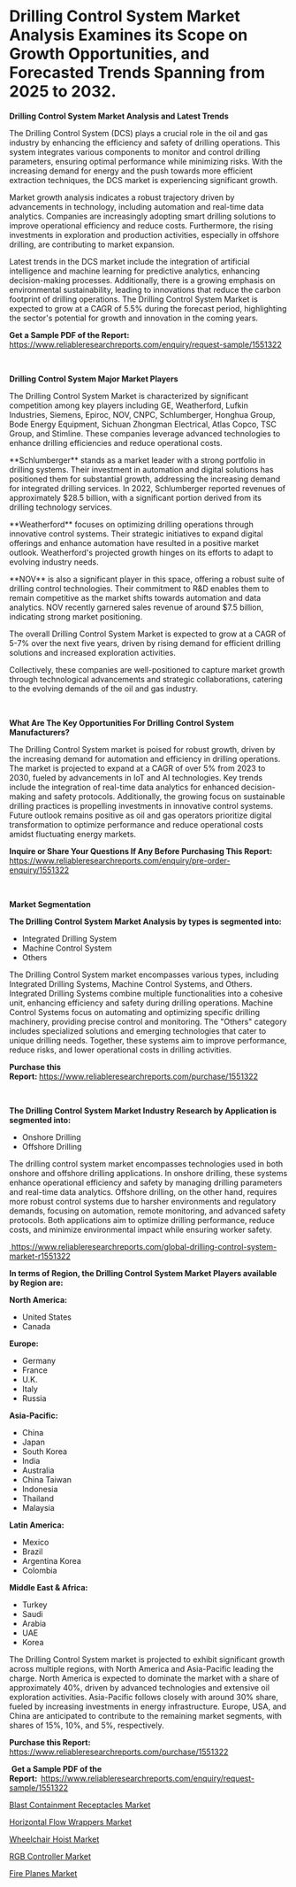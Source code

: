 <p><h1>Drilling Control System Market Analysis Examines its Scope on Growth Opportunities, and Forecasted Trends Spanning from 2025 to 2032.</h1></p><p><strong>Drilling Control System Market Analysis and Latest Trends</strong></p>
<p><p>The Drilling Control System (DCS) plays a crucial role in the oil and gas industry by enhancing the efficiency and safety of drilling operations. This system integrates various components to monitor and control drilling parameters, ensuring optimal performance while minimizing risks. With the increasing demand for energy and the push towards more efficient extraction techniques, the DCS market is experiencing significant growth.</p><p>Market growth analysis indicates a robust trajectory driven by advancements in technology, including automation and real-time data analytics. Companies are increasingly adopting smart drilling solutions to improve operational efficiency and reduce costs. Furthermore, the rising investments in exploration and production activities, especially in offshore drilling, are contributing to market expansion.</p><p>Latest trends in the DCS market include the integration of artificial intelligence and machine learning for predictive analytics, enhancing decision-making processes. Additionally, there is a growing emphasis on environmental sustainability, leading to innovations that reduce the carbon footprint of drilling operations. The Drilling Control System Market is expected to grow at a CAGR of 5.5% during the forecast period, highlighting the sector's potential for growth and innovation in the coming years.</p></p>
<p><strong>Get a Sample PDF of the Report:&nbsp;</strong> <a href="https://www.reliableresearchreports.com/enquiry/request-sample/1551322?utm_campaign=118&utm_medium=2&utm_source=Github&utm_content=ia&utm_term=16022025&utm_id=drilling-control-system">https://www.reliableresearchreports.com/enquiry/request-sample/1551322</a></p>
<p>&nbsp;</p>
<p><strong>Drilling Control System Major Market Players</strong></p>
<p><p>The Drilling Control System Market is characterized by significant competition among key players including GE, Weatherford, Lufkin Industries, Siemens, Epiroc, NOV, CNPC, Schlumberger, Honghua Group, Bode Energy Equipment, Sichuan Zhongman Electrical, Atlas Copco, TSC Group, and Stimline. These companies leverage advanced technologies to enhance drilling efficiencies and reduce operational costs.</p><p>**Schlumberger** stands as a market leader with a strong portfolio in drilling systems. Their investment in automation and digital solutions has positioned them for substantial growth, addressing the increasing demand for integrated drilling services. In 2022, Schlumberger reported revenues of approximately $28.5 billion, with a significant portion derived from its drilling technology services.</p><p>**Weatherford** focuses on optimizing drilling operations through innovative control systems. Their strategic initiatives to expand digital offerings and enhance automation have resulted in a positive market outlook. Weatherford's projected growth hinges on its efforts to adapt to evolving industry needs.</p><p>**NOV** is also a significant player in this space, offering a robust suite of drilling control technologies. Their commitment to R&D enables them to remain competitive as the market shifts towards automation and data analytics. NOV recently garnered sales revenue of around $7.5 billion, indicating strong market positioning.</p><p>The overall Drilling Control System Market is expected to grow at a CAGR of 5-7% over the next five years, driven by rising demand for efficient drilling solutions and increased exploration activities.</p><p>Collectively, these companies are well-positioned to capture market growth through technological advancements and strategic collaborations, catering to the evolving demands of the oil and gas industry.</p></p>
<p>&nbsp;</p>
<p><strong>What Are The Key Opportunities For Drilling Control System Manufacturers?</strong></p>
<p><p>The Drilling Control System market is poised for robust growth, driven by the increasing demand for automation and efficiency in drilling operations. The market is projected to expand at a CAGR of over 5% from 2023 to 2030, fueled by advancements in IoT and AI technologies. Key trends include the integration of real-time data analytics for enhanced decision-making and safety protocols. Additionally, the growing focus on sustainable drilling practices is propelling investments in innovative control systems. Future outlook remains positive as oil and gas operators prioritize digital transformation to optimize performance and reduce operational costs amidst fluctuating energy markets.</p></p>
<p><strong>Inquire or Share Your Questions If Any Before Purchasing This Report:</strong> <a href="https://www.reliableresearchreports.com/enquiry/pre-order-enquiry/1551322?utm_campaign=118&utm_medium=2&utm_source=Github&utm_content=ia&utm_term=16022025&utm_id=drilling-control-system">https://www.reliableresearchreports.com/enquiry/pre-order-enquiry/1551322</a></p>
<p>&nbsp;</p>
<p><strong>Market Segmentation</strong></p>
<p><strong>The Drilling Control System Market Analysis by types is segmented into:</strong></p>
<p><ul><li>Integrated Drilling System</li><li>Machine Control System</li><li>Others</li></ul></p>
<p><p>The Drilling Control System market encompasses various types, including Integrated Drilling Systems, Machine Control Systems, and Others. Integrated Drilling Systems combine multiple functionalities into a cohesive unit, enhancing efficiency and safety during drilling operations. Machine Control Systems focus on automating and optimizing specific drilling machinery, providing precise control and monitoring. The "Others" category includes specialized solutions and emerging technologies that cater to unique drilling needs. Together, these systems aim to improve performance, reduce risks, and lower operational costs in drilling activities.</p></p>
<p><strong>Purchase this Report:&nbsp;</strong><a href="https://www.reliableresearchreports.com/purchase/1551322?utm_campaign=118&utm_medium=2&utm_source=Github&utm_content=ia&utm_term=16022025&utm_id=drilling-control-system">https://www.reliableresearchreports.com/purchase/1551322</a></p>
<p>&nbsp;</p>
<p><strong>The Drilling Control System Market Industry Research by Application is segmented into:</strong></p>
<p><ul><li>Onshore Drilling</li><li>Offshore Drilling</li></ul></p>
<p><p>The drilling control system market encompasses technologies used in both onshore and offshore drilling applications. In onshore drilling, these systems enhance operational efficiency and safety by managing drilling parameters and real-time data analytics. Offshore drilling, on the other hand, requires more robust control systems due to harsher environments and regulatory demands, focusing on automation, remote monitoring, and advanced safety protocols. Both applications aim to optimize drilling performance, reduce costs, and minimize environmental impact while ensuring worker safety.</p></p>
<p><a href="https://www.reliableresearchreports.com/global-drilling-control-system-market-r1551322?utm_campaign=118&utm_medium=2&utm_source=Github&utm_content=ia&utm_term=16022025&utm_id=drilling-control-system">&nbsp;https://www.reliableresearchreports.com/global-drilling-control-system-market-r1551322</a></p>
<p><strong>In terms of Region, the Drilling Control System Market Players available by Region are:</strong></p>
<p>
    <p> <strong> North America: </strong>
        <ul>
            <li>United States</li>
            <li>Canada</li>
        </ul>
        </p> 
    <p> <strong> Europe: </strong>
        <ul>
            <li>Germany</li>
            <li>France</li>
            <li>U.K.</li>
            <li>Italy</li>
            <li>Russia</li>
        </ul>
        </p> 
    <p> <strong> Asia-Pacific: </strong>
        <ul>
            <li>China</li>
            <li>Japan</li>
            <li>South Korea</li>
            <li>India</li>
            <li>Australia</li>
            <li>China Taiwan</li>
            <li>Indonesia</li>
            <li>Thailand</li>
            <li>Malaysia</li>
        </ul>
        </p> 
    <p> <strong> Latin America: </strong>
        <ul>
            <li>Mexico</li>
            <li>Brazil</li>
            <li>Argentina Korea</li>
            <li>Colombia</li>
        </ul>
        </p> 
    <p> <strong> Middle East & Africa: </strong>
        <ul>
            <li>Turkey</li>
            <li>Saudi</li>
            <li>Arabia</li>
            <li>UAE</li>
            <li>Korea</li>
        </ul>
    </p>
    </p>
<p><p>The Drilling Control System market is projected to exhibit significant growth across multiple regions, with North America and Asia-Pacific leading the charge. North America is expected to dominate the market with a share of approximately 40%, driven by advanced technologies and extensive oil exploration activities. Asia-Pacific follows closely with around 30% share, fueled by increasing investments in energy infrastructure. Europe, USA, and China are anticipated to contribute to the remaining market segments, with shares of 15%, 10%, and 5%, respectively.</p></p>
<p><strong>Purchase this Report: </strong><a href="https://www.reliableresearchreports.com/purchase/1551322?utm_campaign=118&utm_medium=2&utm_source=Github&utm_content=ia&utm_term=16022025&utm_id=drilling-control-system">https://www.reliableresearchreports.com/purchase/1551322</a></p>
<p>&nbsp;<strong>Get a Sample PDF of the Report:&nbsp;&nbsp;</strong><a href="https://www.reliableresearchreports.com/enquiry/request-sample/1551322?utm_campaign=118&utm_medium=2&utm_source=Github&utm_content=ia&utm_term=16022025&utm_id=drilling-control-system">https://www.reliableresearchreports.com/enquiry/request-sample/1551322</a></p>
<p><strong></strong></p>
<p><p><a href="https://github.com/phephezxnf/Market-Research-Report-List-1/blob/main/blast-containment-receptacles-market.md?utm_campaign=118&utm_medium=2&utm_source=Github&utm_content=ia&utm_term=16022025&utm_id=drilling-control-system">Blast Containment Receptacles Market</a></p><p><a href="https://github.com/moazugavate/Market-Research-Report-List-1/blob/main/horizontal-flow-wrappers-market.md?utm_campaign=118&utm_medium=2&utm_source=Github&utm_content=ia&utm_term=16022025&utm_id=drilling-control-system">Horizontal Flow Wrappers Market</a></p><p><a href="https://github.com/iroldilom/Market-Research-Report-List-1/blob/main/wheelchair-hoist-market.md?utm_campaign=118&utm_medium=2&utm_source=Github&utm_content=ia&utm_term=16022025&utm_id=drilling-control-system">Wheelchair Hoist Market</a></p><p><a href="https://github.com/slmagaddam/Market-Research-Report-List-1/blob/main/rgb-controller-market.md?utm_campaign=118&utm_medium=2&utm_source=Github&utm_content=ia&utm_term=16022025&utm_id=drilling-control-system">RGB Controller Market</a></p><p><a href="https://github.com/watzondechao/Market-Research-Report-List-1/blob/main/fire-planes-market.md?utm_campaign=118&utm_medium=2&utm_source=Github&utm_content=ia&utm_term=16022025&utm_id=drilling-control-system">Fire Planes Market</a></p></p>